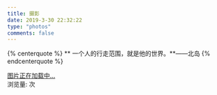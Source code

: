 ```yaml
---
title: 摄影
date: 2019-3-30 22:32:22
type: "photos"
comments: false
---
```


<link rel="stylesheet" href="./ins.css">
<link rel="stylesheet" href="./photoswipe.css">
<link rel="stylesheet" href="./default-skin/default-skin.css">

<!---
<div class="photos-btn-wrap">
    <a class="photos-btn active" href="javascript:void(0)">Photos</a>
    <a class="photos-btn" href="/photos/videos.html">Videos</a>
</div>
--->

{% centerquote %}
   ** 一个人的行走范围，就是他的世界。**——北岛
{% endcenterquote %}

<div class="instagram itemscope">
    <a href="https://winddoing.github.io" target="_blank" class="open-ins">图片正在加载中…</a>
</div>

<script>
    (function() {
        var loadScript = function(path) {
            var $script = document.createElement('script')
            document.getElementsByTagName('body')[0].appendChild($script)
            $script.setAttribute('src', path)
        }
        setTimeout(function() {
            loadScript('./ins.js')
        }, 0)
    })()
</script>


<!---
<a class="cloud-tie-join-count" href="javascript:void(0);" style="color:gray;font-size:14px;">
    <span class="icon-sort"></span>
    <span id="busuanzi_container_page_pv" style="color: rgb(239, 117, 34); font-size: 14px; display: inline;">
        访问量: <span id="busuanzi_value_page_pv"></span>次
    </span>
</a>
--->

<span id="busuanzi_container_page_pv">
    浏览量: <span id="busuanzi_value_page_pv"></span>次
</span>
